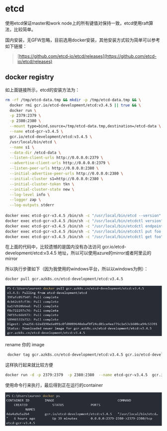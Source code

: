 # etcd 

使用etcd保证master和work node上的所有键值对保持一致，etcd使用raft算法，比较简单。

国内安装，无GFW忽略，目前选用docker安装，其他安装方式较为简单可以参考如下链接：

> [https://github.com/etcd-io/etcd/releases](https://github.com/etcd-io/etcd/releases)

## docker registry

如上面链接所示，etcd的安装方法为：

```bash
rm -rf /tmp/etcd-data.tmp && mkdir -p /tmp/etcd-data.tmp && \
  docker rmi gcr.io/etcd-development/etcd:v3.4.5 || true && \
  docker run \
  -p 2379:2379 \
  -p 2380:2380 \
  --mount type=bind,source=/tmp/etcd-data.tmp,destination=/etcd-data \
  --name etcd-gcr-v3.4.5 \
  gcr.io/etcd-development/etcd:v3.4.5 \
  /usr/local/bin/etcd \
  --name s1 \
  --data-dir /etcd-data \
  --listen-client-urls http://0.0.0.0:2379 \
  --advertise-client-urls http://0.0.0.0:2379 \
  --listen-peer-urls http://0.0.0.0:2380 \
  --initial-advertise-peer-urls http://0.0.0.0:2380 \
  --initial-cluster s1=http://0.0.0.0:2380 \
  --initial-cluster-token tkn \
  --initial-cluster-state new \
  --log-level info \
  --logger zap \
  --log-outputs stderr

docker exec etcd-gcr-v3.4.5 /bin/sh -c "/usr/local/bin/etcd --version"
docker exec etcd-gcr-v3.4.5 /bin/sh -c "/usr/local/bin/etcdctl version"
docker exec etcd-gcr-v3.4.5 /bin/sh -c "/usr/local/bin/etcdctl endpoint health"
docker exec etcd-gcr-v3.4.5 /bin/sh -c "/usr/local/bin/etcdctl put foo bar"
docker exec etcd-gcr-v3.4.5 /bin/sh -c "/usr/local/bin/etcdctl get foo"
```

在上面的代码中，比较遗憾的是国内没有办法访问 gcr.io/etcd-development/etcd:v3.4.5 地址，所以可以使用azure的mirror或者阿里云的mirror

所以执行步骤如下（因为我使用的windows平台，所以以windows为例）：

```bash
docker pull gcr.azk8s.cn/etcd-development/etcd:v3.4.5
```

![image-20200321213814844](assets/image-20200321213814844.png)

rename 你的 image

```bash
 docker tag gcr.azk8s.cn/etcd-development/etcd:v3.4.5 gcr.io/etcd-development/etcd:v3.4.5
```

这样执行起来就比较方便

```bash
docker run -d -p 2379:2379  -p 2380:2380  --name etcd-gcr-v3.4.5  gcr.io/etcd-development/etcd:v3.4.5 /usr/local/bin/etcd  --name s1  --data-dir /etcd-data  --listen-client-urls http://0.0.0.0:2379  --advertise-client-urls http://0.0.0.0:2379  --listen-peer-urls http://0.0.0.0:2380  --initial-advertise-peer-urls http://0.0.0.0:2380  --initial-cluster s1=http://0.0.0.0:2380  --initial-cluster-token tkn  --initial-cluster-state new --log-level info --logger zap --log-outputs stderr
```

使用命令行来执行，最后得到正在运行的container

![image-20200321214155969](assets/image-20200321214155969.png)



